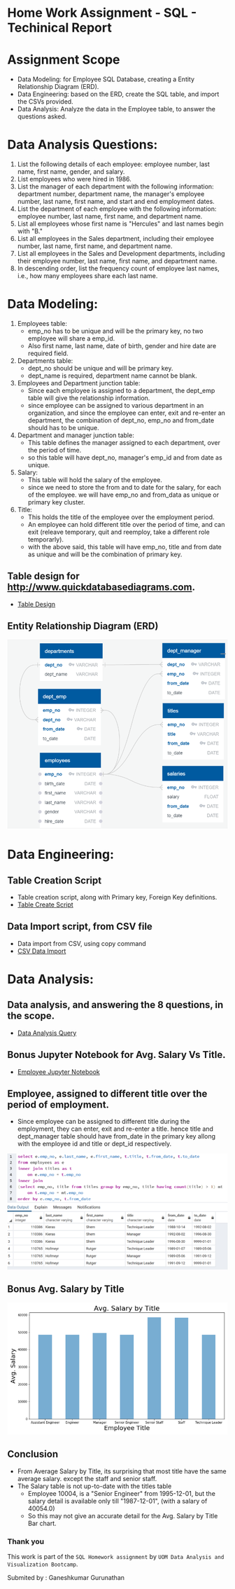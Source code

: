 # Home Work Assignment - SQL - Techinical Report

# Assignment Scope

* Data Modeling: for Employee SQL Database, creating a Entity Relationship Diagram (ERD).
* Data Engineering: based on the ERD, create the SQL table, and import the CSVs provided.
* Data Analysis: Analyze the data in the Employee table, to answer the questions asked. 

# Data Analysis Questions:
1. List the following details of each employee: employee number, last name, first name, gender, and salary.
2. List employees who were hired in 1986.
3. List the manager of each department with the following information: department number, department name, the manager's employee number, last name, first name, and start and end employment dates.
4. List the department of each employee with the following information: employee number, last name, first name, and department name.
5. List all employees whose first name is "Hercules" and last names begin with "B."
6. List all employees in the Sales department, including their employee number, last name, first name, and department name.
7. List all employees in the Sales and Development departments, including their employee number, last name, first name, and department name.
8. In descending order, list the frequency count of employee last names, i.e., how many employees share each last name.

# Data Modeling:
1. Employees table: 
    * emp_no has to be unique and will be the primary key, no two employee will share a emp_id.
    * Also first name, last name, date of birth, gender and hire date are required field. 
2. Departments table:
    * dept_no should be unique and will be primary key.
    * dept_name is required, department name cannot be blank.
3. Employees and Department junction table: 
    * Since each employee is assigned to a department, the dept_emp table will give the relationship information.
    * since employee can be assigned to various department in an organization, and since the employee can enter, exit and re-enter an department, the combination of dept_no, emp_no and from_date should has to be unique. 
4. Department and manager junction table:
    * This table defines the manager assigned to each department, over the period of time. 
    * so this table will have dept_no, manager's emp_id and from date as unique. 
5. Salary:
    * This table will hold the salary of the employee.
    * since we need to store the from and to date for the salary, for each of the employee. we will have emp_no and from_data as unique or primary key cluster. 
6. Title:
    * This holds the title of the employee over the employment period. 
    * An employee can hold different title over the period of time, and can exit (releave temporary, quit and reemploy, take a different role temporarly).
    * with the above said, this table will have emp_no, title and from date as unique and will be the combination of primary key. 

## Table design for http://www.quickdatabasediagrams.com.
* [Table Design](Table_Design.txt)

## Entity Relationship Diagram (ERD)

![Entity Relationship Diagram](ERD_EmployeeSQL.png)

# Data Engineering:

## Table Creation Script
* Table creation script, along with Primary key, Foreign Key definitions. 
* [Table Create Script](Table_Create_Script.sql)

## Data Import script, from CSV file
* Data import from CSV, using copy command
* [CSV Data Import](CSV_Import_Query.sql)

# Data Analysis:
## Data analysis, and answering the 8 questions, in the scope.
* [Data Analysis Query](Data_Analysis_Query.sql)

## Bonus Jupyter Notebook for Avg. Salary Vs Title.
* [Employee Jupyter Notebook](EmployeePy.ipynb)

## Employee, assigned to different title over the period of employment.
* Since employee can be assigned to different title during the employment, they can enter, exit and re-enter a title. hence title and dept_manager table should have from_date in the primary key allong with the employee id and title or dept_id respectively.

![Employee with repeated title](Analysis/Employee_Same_Title_Different_Time_Period.png)

## Bonus Avg. Salary by Title

![Average Salary by Title](Analysis/Avg_Salary_by_Title.png)

## Conclusion
* From Average Salary by Title, its surprising that most title have the same average salary. except the staff and senior staff.
* The Salary table is not up-to-date with the titles table
    * Employee 10004, is a "Senior Engineer" from 1995-12-01, but the salary detail is available only till "1987-12-01", (with a salary of 40054.0)
    * So this may not give an accurate detail for the Avg. Salary by Title Bar chart. 

### Thank you 

This work is part of the `SQL Homework assignment` by `UOM Data Analysis and Visualization Bootcamp`.

Submited by : Ganeshkumar Gurunathan
